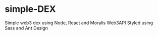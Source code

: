 # simple-DEX

Simple web3 dex using Node, React and Moralis Web3API
Styled using Sass and Ant Design
